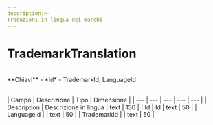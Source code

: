 ```yaml
---
description:>-
Traduzioni in lingua dei marchi
---
```


# TrademarkTranslation

<br>
**Chiavi**
- *Id*
- TrademarkId, LanguageId
<br><br>

| Campo | Descrizione | Tipo | Dimensione | 
| --- | --- | --- | --- | --- |
| Description | Descrizione in lingua | text | 130 |
| Id | Id | text | 50 |
| LanguageId |  | text | 50 |
| TrademarkId |  | text | 50 |

